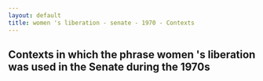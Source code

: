 ```yaml
---
layout: default
title: women 's liberation - senate - 1970 - Contexts
---
```

## Contexts in which the phrase **women 's liberation** was used in the Senate during the 1970s

